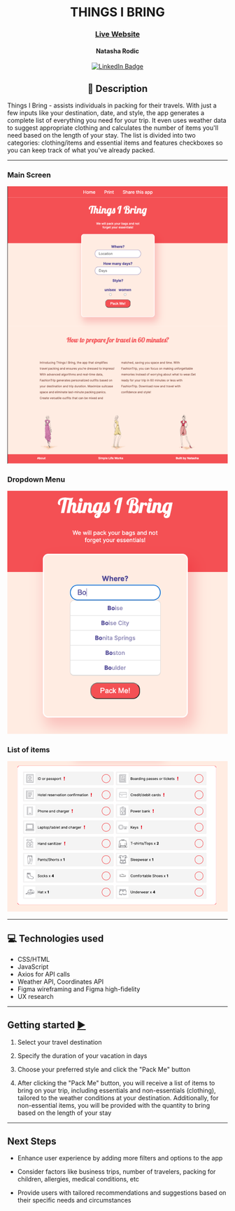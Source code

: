 <div id="description" align="center">

# THINGS I BRING

### [Live Website](https://thingsibring.natasharodic.com/)

#### Natasha Rodic

[![LinkedIn Badge](https://img.shields.io/badge/-@NatashaRodic-blue?style=flat&logo=Linkedin&logoColor=black)](https://www.linkedin.com/in/natasha-rodic/)

## 📝 Description

 </div>

Things I Bring - assists individuals in packing for their travels. With just a few inputs like your destination, date, and style, the app generates a complete list of everything you need for your trip. It even uses weather data to suggest appropriate clothing and calculates the number of items you'll need based on the length of your stay. The list is divided into two categories: clothing/items and essential items and features checkboxes so you can keep track of what you've already packed.

---

### Main Screen

![Main Page](images/main_screen1.png)

### Dropdown Menu

![guessed](images/dropdown_menu.png)

### List of items

![lost](images/list_of_items.png)

---

## 💻 Technologies used

- CSS/HTML
- JavaScript
- Axios for API calls
- Weather API, Coordinates API
- Figma wireframing and Figma high-fidelity
- UX research

---

## Getting started [ ▶️](https://thingsibring.natasharodic.com/)

1. Select your travel destination

2. Specify the duration of your vacation in days

3. Choose your preferred style and click the "Pack Me" button

4. After clicking the "Pack Me" button, you will receive a list of items to bring on your trip, including essentials and non-essentials (clothing), tailored to the weather conditions at your destination. Additionally, for non-essential items, you will be provided with the quantity to bring based on the length of your stay

---

## Next Steps

- Enhance user experience by adding more filters and options to the app

- Consider factors like business trips, number of travelers, packing for children, allergies, medical conditions, etc

- Provide users with tailored recommendations and suggestions based on their specific needs and circumstances
